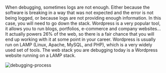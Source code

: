 When debugging, sometimes logs are not enough. Either because the software is breaking in a way that was not expected and the error is not being logged, or because logs are not providing enough information. In this case, you will need to go down the stack.
Wordpress is a very popular tool, it allows you to run blogs, portfolios, e-commerce and company websites… It actually powers 26% of the web, so there is a fair chance that you will end up working with it at some point in your career.
Wordpress is usually run on LAMP (Linux, Apache, MySQL, and PHP), which is a very widely used set of tools.
The web stack you are debugging today is a Wordpress website running on a LAMP stack.

![debugging-process](https://github.com/Annytech001/alx-system_engineering-devops/assets/117596977/11410dcc-7247-4031-b08d-0b628dbee17f)
